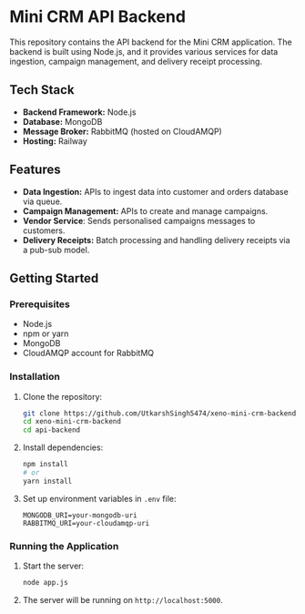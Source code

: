 # Mini CRM API Backend

This repository contains the API backend for the Mini CRM application. The backend is built using Node.js, and it provides various services for data ingestion, campaign management, and delivery receipt processing.

## Tech Stack

- **Backend Framework:** Node.js
- **Database:** MongoDB
- **Message Broker:** RabbitMQ (hosted on CloudAMQP)
- **Hosting:** Railway

## Features

- **Data Ingestion:** APIs to ingest data into customer and orders database via queue.
- **Campaign Management:** APIs to create and manage campaigns.
- **Vendor Service**: Sends personalised campaigns messages to customers.
- **Delivery Receipts:** Batch processing and handling delivery receipts via a pub-sub model.


## Getting Started

### Prerequisites

- Node.js
- npm or yarn
- MongoDB
- CloudAMQP account for RabbitMQ

### Installation

1. Clone the repository:
    ```bash
    git clone https://github.com/UtkarshSingh5474/xeno-mini-crm-backend.git
    cd xeno-mini-crm-backend
    cd api-backend
    ```

2. Install dependencies:
    ```bash
    npm install
    # or
    yarn install
    ```

3. Set up environment variables in `.env` file:
    ```plaintext
    MONGODB_URI=your-mongodb-uri
    RABBITMQ_URI=your-cloudamqp-uri
    ```

### Running the Application

1. Start the server:
    ```bash
    node app.js
    ```

2. The server will be running on `http://localhost:5000`.

